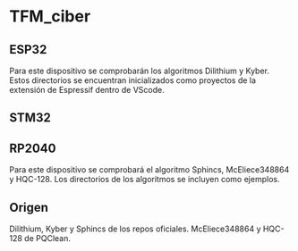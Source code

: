 # TFM_ciber

## ESP32
Para este dispositivo se comprobarán los algoritmos Dilithium y Kyber. Estos directorios se encuentran inicializados como proyectos de la extensión de Espressif dentro de VScode.



## STM32




## RP2040
Para este dispositivo se comprobará el algoritmo Sphincs, McEliece348864 y HQC-128. Los directorios de los algoritmos se incluyen como ejemplos.



## Origen
Dilithium, Kyber y Sphincs de los repos oficiales.
McEliece348864 y HQC-128 de PQClean.
